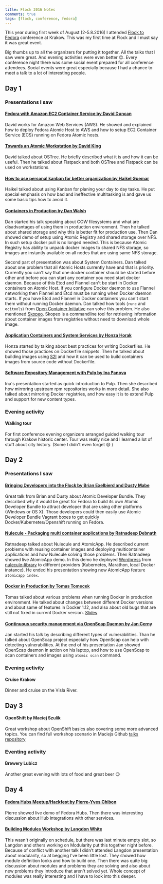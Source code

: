 ```yaml
---
title: Flock 2016 Notes
comments: true
tags: [flock, conference, fedora]
---
```


This year during first week of August (2-5.8.2016) I attended [Flock to Fedora](https://flocktofedora.org/) conference at Krakow.
This was my first time at Flock and I must say it was great event.

Big thumbs up to all the organizers for putting it together.
All the talks that I saw were great. And evening activities were even better :wink:.
Every conference night there was some social event prepared for all conference
attendees. Social events were great especially because I had a chance to meet
a talk to a lot of interesting people.


## Day 1

### Presentations I saw

#### [Fedora with Amazon EC2 Container Service by David Duncan](https://flock2016.sched.org/event/76ng/fedora-with-amazon-ec2-container-service)
David works for Amazon Web Services (AWS). He showed and explained how to deploy
Fedora Atomic Host to AWS and how to setup EC2 Container Service (ECS) running on
Fedora Atomic hosts.

#### [Towards an Atomic Workstation by David King](https://flock2016.sched.org/event/76ms/towards-an-atomic-workstation)
David  talked about OSTree. He briefly described what it is and how it can be
useful. Then he talked about Flatpack and both OSTree and Flatpack can be used on
workstations.

#### [How to use personal kanban for better organization by Haikel Guemar](https://flock2016.sched.org/event/76oH/how-to-use-personal-kanban-for-better-organization)
Haikel talked about using Kanban for planing your day to day tasks.
He put special emphasis on how bad and ineffective multitasking is and gave us
some basic tips how to avoid it.

#### [Containers in Production by Dan Walsh](https://flock2016.sched.org/event/6yp1/containers-in-production)
Dan started his talk speaking about COW filesystems and what are disadvantages of
using them in production environment. Then he talked about shared storage and why this is
better fit for production use. Then Dan showed demo of setup using Atomic Registry and
shared storage over NFS. In such setup docker pull is no longed needed. This is
because Atomic Registry has ability to unpack docker images to shared NFS storage,
so images are instantly available on all nodes that are using same NFS storage.

Second part of presentation was about System Containers. Dan talked about one
problem that all Atomic Hosts currently have and that is priority. Currently you
can't say that one docker container should be started before other and before you
can start any container you need start docker daemon. Because of this
Etcd and Flannel can't be start in Docker containers on Atomic Host. If you
configure Docker daemon to use Flannel networking then Flannel and Etcd must be
running when Docker daemon starts. If you have Etcd and Flannel in Docker containers
you can't start them without running Docker daemon.
Dan talked how tools (`runc` and `ocitools`) from
[Open Container Initiative](https://github.com/opencontainers) can solve this problem.
He also mentioned [Skopeo](https://github.com/projectatomic/skopeo). Skopeo is a
commandline tool for retrieving information about container images from registries without
need to download whole image.

#### [Application Containers and System Services by Honza Horak](https://flock2016.sched.org/event/76n0/application-containers-and-system-services)
Honza started by talking about best practices for writing Dockerfiles. He showed
those practices on Dockerfile snippets. Then he talked about building images using
[S2I](https://github.com/openshift/source-to-image) and how it can be used to
build containers images from source code without Dockerfile.

#### [Software Repository Management with Pulp by Ina Panova](https://flock2016.sched.org/event/76oT/software-repository-management-with-pulp)
Ina's presentation started as quick introduction to Pulp. Then she
described how mirroring upstream rpm repositories works in more detail.
She also talked about mirroring Docker registries, and how easy it is to extend
Pulp and support for new content types.


### Evening activity

#### Walking tour
For first conference evening organizers arranged guided walking tour through Krakow
historic center. Tour was really nice and I learned a lot of stuff about city history.
(Some I didn't even forget :smile: )


## Day 2

### Presentations I saw

#### [Bringing Developers into the Flock  by Brian Exelbierd and Dusty Mabe](https://flock2016.sched.org/event/76na/bringing-developers-into-the-flock)
Great talk from Brian and Dusty about Atomic Developer Bundle. They described why
it would be great for Fedora to build its own Atomic Developer Bundle to attract
developer that are using other platforms (Windows or OS X). Those developers
could then easily use Atomic Developer Bundle Vagrant boxes to get
quickly Docker/Kubernetes/Openshift running on Fedora.

#### [Nulecule - Packaging multi container applications by Ratnadeep Debnath](https://flock2016.sched.org/event/76oQ/nulecule-packaging-multi-container-applications)
Ratnadeep talked about Nulecule and AtomicApp. He described current problems with reusing
container images and deploying multicontainer applications and how Nulecule solving those
problems. Then Ratnadeep showed live AtomicApp demo. In this demo he deployed [Wordpress](https://github.com/projectatomic/nulecule-library/tree/master/wordpress-centos7-atomicapp) from
[nulecule-library](https://github.com/projectatomic/nulecule-library/) to different providers (Kubernetes, Marathon, local Docker instance).
He ended his presentation showing new AtomicApp feature `atomicapp index`.


#### [Docker in Production by Tomas Tomecek](https://flock2016.sched.org/event/76n4/docker-in-production)
Tomas talked about various problems when running Docker in production environment.
He talked about changes between different Docker versions and about same of features in
Docker 1.12, and also about old bugs that are still not fixed in current Docker version.
[Slides](https://tomastomecek.github.io/flock2016-talk/)


#### [Continuous security management via OpenScap Daemon by Jan Cerny](https://flock2016.sched.org/event/7GlE/continuous-security-management-via-openscap-daemon)
Jan started his talk by describing different types of vulnerabilities. Than he
talked about OpenScap project especially how OpenScap can help with detecting vulnerabilities.
At the end of his presentation Jan showed OpenScap daemon in action on his laptop, and how to
use OpenScap to scan containers and images using `atomic scan` command.

### Evening activity

#### Cruise Krakow
Dinner and cruise on the Visla River.

## Day 3

#### OpenShift by Maciej Szulik
Great workshop about OpenShift basics also covering some more advanced topics.
You can find full workshop scenario in Maciejs Github [talks repository](https://github.com/soltysh/talks/blob/master/2016/flock/scenario.md)


### Eventing activity

#### Brewery Lubicz
Another great evening with lots of food and great beer :wink:


## Day 4

#### [Fedora Hubs Meetup/Hackfest by Pierre-Yves Chibon](https://flock2016.sched.org/event/7ig9/fedora-hubs-meetuphackfest)
Pierre showed live demo of Fedora Hubs. Then there was interesting discussion about Hub
integrations with other services.

#### [Building Modules Workshop by Langdon White](https://flock2016.sched.org/event/7vKw/building-modules-workshop)
This wasn't originally on schedule, but there was last minute empty slot, so
Langdon and others working on Modularity put this together night before.
Because of conflict with another talk I didn't attended Langdon presentation about modularity,
so at begging I've been little lost. They showed how module definition looks and how to build one.
Then there was quite big discussion about modules and problems they are solving and also about new problems they introduce that aren't solved yet.
Whole concept of modules was really interesting and I have to look into this deeper.
